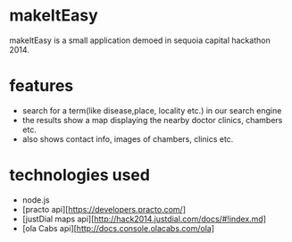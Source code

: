 makeItEasy
==============

makeItEasy is a small application demoed in sequoia capital hackathon 2014.

features
========

- search for a term(like disease,place, locality etc.) in our search engine
- the results show a map displaying the nearby doctor clinics, chambers etc.
- also shows contact info, images of chambers, clinics etc. 

technologies used
=================

- node.js
- [practo api][https://developers.practo.com/]
- [justDial maps api][http://hack2014.justdial.com/docs/#!index.md]
- [ola Cabs api][http://docs.console.olacabs.com/ola]
